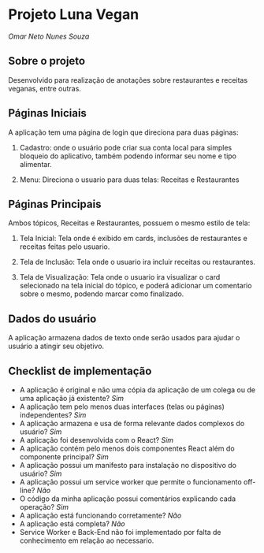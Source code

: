 # Projeto Luna Vegan
*Omar Neto Nunes Souza*


## Sobre o projeto

 Desenvolvido para realização de anotações sobre restaurantes e receitas veganas, entre outras.
  

## Páginas Iniciais
A aplicação tem uma página de login que direciona para duas páginas:

1. Cadastro: onde o usuário pode criar sua conta local para simples bloqueio do aplicativo, também podendo informar seu nome e tipo alimentar.
   

2. Menu: Direciona o usuario para duas telas: Receitas e Restaurantes

## Páginas Principais
Ambos tópicos, Receitas e Restaurantes, possuem o mesmo estilo de tela:

1. Tela Inicial: Tela onde é exibido em cards, inclusões de restaurantes e receitas feitas pelo usuario.

2. Tela de Inclusão: Tela onde o usuario ira incluir receitas ou restaurantes.

3. Tela de Visualização: Tela onde o usuario ira visualizar o card selecionado na tela inicial do tópico, e poderá adicionar um comentario sobre o mesmo, podendo marcar como finalizado.


## Dados do usuário

A aplicação armazena dados de texto onde serão usados para ajudar o usuário a atingir seu objetivo.

## Checklist de implementação

- A aplicação é original e não uma cópia da aplicação de um colega ou de uma aplicação já existente? *Sim*
- A aplicação tem pelo menos duas interfaces (telas ou páginas) independentes? *Sim*
- A aplicação armazena e usa de forma relevante dados complexos do usuário? *Sim*
- A aplicação foi desenvolvida com o React? *Sim*
- A aplicação contém pelo menos dois componentes React além do componente principal? *Sim*
- A aplicação possui um manifesto para instalação no dispositivo do usuário? *Sim*
- A aplicação possui um service worker que permite o funcionamento off-line? *Não*
- O código da minha aplicação possui comentários explicando cada operação? *Sim*
- A aplicação está funcionando corretamente? *Não*
- A aplicação está completa? *Não*
- Service Worker e Back-End não foi implementado por falta de conhecimento em relação ao necessario.